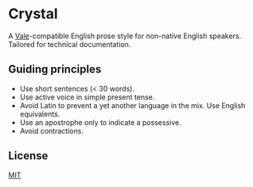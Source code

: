 # Crystal

A [Vale](https://vale.sh)-compatible English prose style for non-native English speakers. Tailored for technical documentation.

## Guiding principles

- Use short sentences (< 30 words).
- Use active voice in simple present tense.
- Avoid Latin to prevent a yet another language in the mix. Use English equivalents. 
- Use an apostrophe only to indicate a possessive.
- Avoid contractions.

## License

[MIT](./LICENSE.md)
